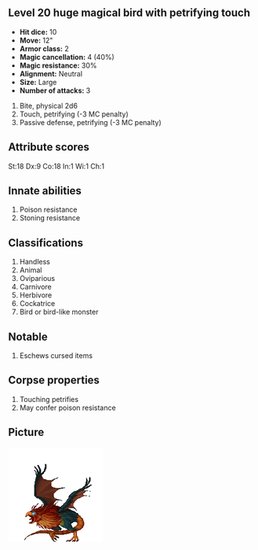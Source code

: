 ## Level 20 huge magical bird with petrifying touch

- **Hit dice:** 10
- **Move:** 12"
- **Armor class:** 2
- **Magic cancellation:** 4 (40%)
- **Magic resistance:** 30%
- **Alignment:** Neutral
- **Size:** Large
- **Number of attacks:** 3
1. Bite, physical 2d6
2. Touch, petrifying (-3 MC penalty)
3. Passive defense, petrifying (-3 MC penalty)

## Attribute scores

St:18 Dx:9 Co:18 In:1 Wi:1 Ch:1

## Innate abilities

1. Poison resistance
2. Stoning resistance

## Classifications

1. Handless
2. Animal
3. Oviparious
4. Carnivore
5. Herbivore
6. Cockatrice
7. Bird or bird-like monster

## Notable

1. Eschews cursed items

## Corpse properties

1. Touching petrifies
2. May confer poison resistance

## Picture

![Giant cockatrice](https://github.com/hyvanmielenpelit/GnollHackTileSet/blob/main/Monsters/giant_cockatrice/giant_cockatrice.png?raw=true)
